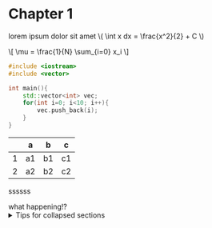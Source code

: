 # Chapter 1

lorem ipsum dolor sit amet
\\( \int x dx = \frac{x^2}{2} + C \\)

\\[ \mu = \frac{1}{N} \sum_{i=0} x_i \\]

```cpp
#include <iostream>
#include <vector>

int main(){
    std::vector<int> vec;
    for(int i=0; i<10; i++){
        vec.push_back(i);
    }
}
```

||a|b|c|
|--|--|--|--|
|1|a1|b1|c1|
|2|a2|b2|c2|

<div class="alert caution">
<p class="alert caution title"> ssssss</p>
what happening!?
</div>

<details>

<summary>Tips for collapsed sections</summary>

### You can add a header

You can add text within a collapsed section.

You can add an image or a code block, too.

```python
   print("Hello World")
```

</details>